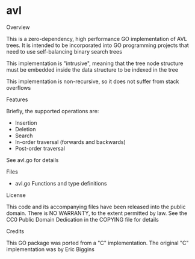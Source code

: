 # avl

Overview

This is a zero-dependency, high performance GO implementation of AVL trees.
It is intended to be incorporated into GO programming projects that need to
use self-balancing binary search trees

This implementation is "intrusive", meaning that the tree node structure
must be embedded inside the data structure to be indexed in the tree

This implementation is non-recursive, so it does not suffer from stack
overflows

Features

Briefly, the supported operations are:

- Insertion
- Deletion
- Search
- In-order traversal (forwards and backwards)
- Post-order traversal

See avl.go for details

Files

- avl.go       Functions and type definitions

License

This code and its accompanying files have been released into the public
domain.  There is NO WARRANTY, to the extent permitted by law.
See the CC0 Public Domain Dedication in the COPYING file for details

Credits

This GO package was ported from a "C" implementation.  The original "C"
implementation was by Eric Biggins

